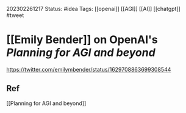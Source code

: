 202302261217
Status: #idea
Tags:  [[openai]] [[AGI]] [[AI]]  [[chatgpt]] #tweet

# [[Emily Bender]] on OpenAI's _Planning for AGI and beyond_


https://twitter.com/emilymbender/status/1629708863699308544


## Ref

[[Planning for AGI and beyond]]
